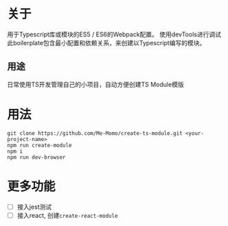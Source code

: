 # 关于

用于Typescript库或模块的ES5 / ES6的Webpack配置。
使用devTools进行调试
此boilerplate包含最小配置和依赖关系，来创建以Typescript编写的模块。

## 用途

日常使用TS开发管理自己的小项目，自动方便创建TS Module模版

# 用法

```
git clone https://github.com/Me-Momo/create-ts-module.git <your-project-name>
npm run create-module
npm i 
npm run dev-browser 
```

# 更多功能

- [ ] 接入jest测试
- [ ] 接入react, 创建`create-react-module`